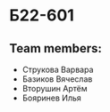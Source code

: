 # Б22-601 

## Team members:
- Струкова Варвара
- Базиков Вячеслав
- Вторушин Артём
- Бояринев Илья

